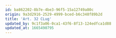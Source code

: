 ```yaml
---
id: ba862202-8b7e-4be3-96f5-15a12749a80c
origin: 9a3d2916-2529-4999-bced-b6c348f89b2d
title: 'Art. 32 CLug'
updated_by: 9c1f3a06-0ca1-43f6-8f13-124edfca1d88
updated_at: 1665490795
---
```

